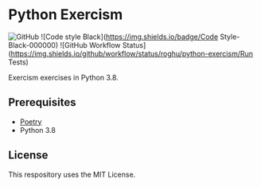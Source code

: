 # Python Exercism

![GitHub](https://img.shields.io/github/license/roghu/python-exercism)
![Code style Black](https://img.shields.io/badge/Code Style-Black-000000)
![GitHub Workflow Status](https://img.shields.io/github/workflow/status/roghu/python-exercism/Run Tests)

Exercism exercises in Python 3.8.

## Prerequisites
* [Poetry](https://python-poetry.org/docs)
* Python 3.8

## License
This respository uses the MIT License.

